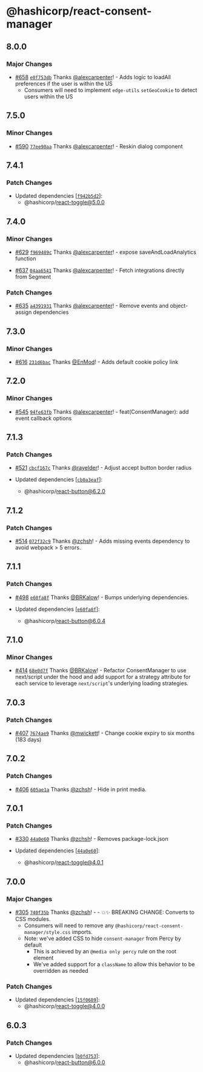 # @hashicorp/react-consent-manager

## 8.0.0

### Major Changes

- [#658](https://github.com/hashicorp/react-components/pull/658) [`e0f753db`](https://github.com/hashicorp/react-components/commit/e0f753dbd942baff0fcee77918a003e4d2dbc2f5) Thanks [@alexcarpenter](https://github.com/alexcarpenter)! - Adds logic to loadAll preferences if the user is within the US
  - Consumers will need to implement `edge-utils` `setGeoCookie` to detect users within the US

## 7.5.0

### Minor Changes

- [#590](https://github.com/hashicorp/react-components/pull/590) [`77ee90aa`](https://github.com/hashicorp/react-components/commit/77ee90aab1b582ef1daffd075eb6cce8a13686e1) Thanks [@alexcarpenter](https://github.com/alexcarpenter)! - Reskin dialog component

## 7.4.1

### Patch Changes

- Updated dependencies [[`f942b5d2`](https://github.com/hashicorp/react-components/commit/f942b5d291c50cbdafe0e3c49319235ba87c1497)]:
  - @hashicorp/react-toggle@5.0.0

## 7.4.0

### Minor Changes

- [#629](https://github.com/hashicorp/react-components/pull/629) [`f969489c`](https://github.com/hashicorp/react-components/commit/f969489c704bc36fcf37ab12db19624bca73e642) Thanks [@alexcarpenter](https://github.com/alexcarpenter)! - expose saveAndLoadAnalytics function

* [#637](https://github.com/hashicorp/react-components/pull/637) [`04aa6541`](https://github.com/hashicorp/react-components/commit/04aa6541578aee4da36cf02876512dd2a7eea4af) Thanks [@alexcarpenter](https://github.com/alexcarpenter)! - Fetch integrations directly from Segment

### Patch Changes

- [#635](https://github.com/hashicorp/react-components/pull/635) [`a4391931`](https://github.com/hashicorp/react-components/commit/a4391931102eb03d95943d9ec30cd10709215067) Thanks [@alexcarpenter](https://github.com/alexcarpenter)! - Remove events and object-assign dependencies

## 7.3.0

### Minor Changes

- [#616](https://github.com/hashicorp/react-components/pull/616) [`231d6bac`](https://github.com/hashicorp/react-components/commit/231d6bacb380e1ea1ec2f6156a70b8b296dc635c) Thanks [@EnMod](https://github.com/EnMod)! - Adds default cookie policy link

## 7.2.0

### Minor Changes

- [#545](https://github.com/hashicorp/react-components/pull/545) [`94fe63fb`](https://github.com/hashicorp/react-components/commit/94fe63fb50bc6ee5067ccebf2cbec3da70b2a27f) Thanks [@alexcarpenter](https://github.com/alexcarpenter)! - feat(ConsentManager): add event callback options

## 7.1.3

### Patch Changes

- [#521](https://github.com/hashicorp/react-components/pull/521) [`cbcf167c`](https://github.com/hashicorp/react-components/commit/cbcf167cec21da83482c13effac2e44c6d2a54eb) Thanks [@rayelder](https://github.com/rayelder)! - Adjust accept button border radius

- Updated dependencies [[`cb0a3eaf`](https://github.com/hashicorp/react-components/commit/cb0a3eaf8fe9be30dc72b1b3e87ad6ed2e2e2b07)]:
  - @hashicorp/react-button@6.2.0

## 7.1.2

### Patch Changes

- [#514](https://github.com/hashicorp/react-components/pull/514) [`072f32c9`](https://github.com/hashicorp/react-components/commit/072f32c9b5473ec5282973d9746bcf350a0cd966) Thanks [@zchsh](https://github.com/zchsh)! - Adds missing events dependency to avoid webpack > 5 errors.

## 7.1.1

### Patch Changes

- [#498](https://github.com/hashicorp/react-components/pull/498) [`e60fa8f`](https://github.com/hashicorp/react-components/commit/e60fa8f437a98f97f6c0ed396f194192cf5e376e) Thanks [@BRKalow](https://github.com/BRKalow)! - Bumps underlying dependencies.

- Updated dependencies [[`e60fa8f`](https://github.com/hashicorp/react-components/commit/e60fa8f437a98f97f6c0ed396f194192cf5e376e)]:
  - @hashicorp/react-button@6.0.4

## 7.1.0

### Minor Changes

- [#414](https://github.com/hashicorp/react-components/pull/414) [`68e0d7f`](https://github.com/hashicorp/react-components/commit/68e0d7ffa02653c74ba38e50485528b4df310d03) Thanks [@BRKalow](https://github.com/BRKalow)! - Refactor ConsentManager to use next/script under the hood and add support for a strategy attribute for each service to leverage `next/script`'s underlying loading strategies.

## 7.0.3

### Patch Changes

- [#407](https://github.com/hashicorp/react-components/pull/407) [`7674ae9`](https://github.com/hashicorp/react-components/commit/7674ae9432a4bbc93fde9302c8408f8f76605eb8) Thanks [@mwickett](https://github.com/mwickett)! - Change cookie expiry to six months (183 days)

## 7.0.2

### Patch Changes

- [#406](https://github.com/hashicorp/react-components/pull/406) [`605ae1a`](https://github.com/hashicorp/react-components/commit/605ae1a3179855cf861b1bd86c7b7c9414761d3f) Thanks [@zchsh](https://github.com/zchsh)! - Hide in print media.

## 7.0.1

### Patch Changes

- [#330](https://github.com/hashicorp/react-components/pull/330) [`44a0e60`](https://github.com/hashicorp/react-components/commit/44a0e60b577a36978275ef1b0efa0e351a9802c6) Thanks [@zchsh](https://github.com/zchsh)! - Removes package-lock.json

- Updated dependencies [[`44a0e60`](https://github.com/hashicorp/react-components/commit/44a0e60b577a36978275ef1b0efa0e351a9802c6)]:
  - @hashicorp/react-toggle@4.0.1

## 7.0.0

### Major Changes

- [#305](https://github.com/hashicorp/react-components/pull/305) [`740f35b`](https://github.com/hashicorp/react-components/commit/740f35b2888c9cd0a2068408350e2e7efaa0ed32) Thanks [@zchsh](https://github.com/zchsh)! - - 💥✨ BREAKING CHANGE: Converts to CSS modules.
  - Consumers will need to remove any `@hashicorp/react-consent-manager/style.css` imports.
  - Note: we've added CSS to hide `consent-manager` from Percy by default
    - This is achieved by an `@media only percy` rule on the root element
    - We've added support for a `className` to allow this behavior to be overridden as needed

### Patch Changes

- Updated dependencies [[`15f0689`](https://github.com/hashicorp/react-components/commit/15f068946720d4c10ce5385683da18e8ade0088c)]:
  - @hashicorp/react-toggle@4.0.0

## 6.0.3

### Patch Changes

- Updated dependencies [[`b0fd753`](https://github.com/hashicorp/react-components/commit/b0fd753d7f9e5c4649424139712d4d2c5ec5ffd9)]:
  - @hashicorp/react-button@6.0.0
